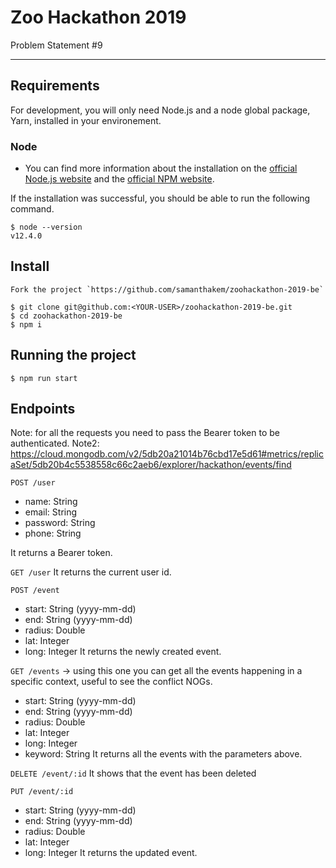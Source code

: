 # Zoo Hackathon 2019

Problem Statement #9

---
## Requirements

For development, you will only need Node.js and a node global package, Yarn, installed in your environement.

### Node
- You can find more information about the installation on the [official Node.js website](https://nodejs.org/) and the [official NPM website](https://npmjs.org/).

If the installation was successful, you should be able to run the following command.

    $ node --version
    v12.4.0

## Install

    Fork the project `https://github.com/samanthakem/zoohackathon-2019-be`

    $ git clone git@github.com:<YOUR-USER>/zoohackathon-2019-be.git
    $ cd zoohackathon-2019-be
    $ npm i

## Running the project

    $ npm run start

## Endpoints

Note: for all the requests you need to pass the Bearer token to be authenticated.
Note2: https://cloud.mongodb.com/v2/5db20a21014b76cbd17e5d61#metrics/replicaSet/5db20b4c5538558c66c2aeb6/explorer/hackathon/events/find

`POST /user`
 - name: String
 - email: String
 - password: String
 - phone: String

 It returns a Bearer token.

`GET /user`
It returns the current user id.

`POST /event`
 - start: String (yyyy-mm-dd)
 - end: String (yyyy-mm-dd)
 - radius: Double
 - lat: Integer
 - long: Integer
It returns the newly created event.

`GET /events` -> using this one you can get all the events happening in a specific context, useful to see the conflict NOGs.
 - start: String (yyyy-mm-dd)
 - end: String (yyyy-mm-dd)
 - radius: Double
 - lat: Integer
 - long: Integer
 - keyword: String
It returns all the events with the parameters above.

`DELETE /event/:id`
It shows that the event has been deleted

`PUT /event/:id`
 - start: String (yyyy-mm-dd)
 - end: String (yyyy-mm-dd)
 - radius: Double
 - lat: Integer
 - long: Integer
It returns the updated event.
